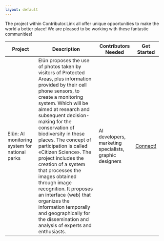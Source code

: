 ```yaml
---
layout: default
---
```


The project within Contributor.Link all offer unique opportunities to make the world a better place! We are pleased to be working with these fantastic communities!

| Project | Description | Contributors Needed | Get Started |
| -------------- | ----------- |----------- | ----------- |
| Elün: AI monitoring system for national parks | Elün proposes the use of photos taken by visitors of Protected Areas, plus information provided by their cell phone sensors, to create a monitoring system. Which will be aimed at research and subsequent decision-making for the conservation of biodiversity in these places. The concept of participation is called «Citizen Science». The project includes the creation of a system that processes the images obtained through image recognition. It proposes an interface (web) that organizes the information temporally and geographically for the dissemination and analysis of experts and enthusiasts. | AI developers, marketing specialists, graphic designers | [Connect!](https://ingenieria.udd.cl/centroid/laboratorios-de-investigacion/extreme-environmental-lab/#!/modal/272/elun-sistema-colaborativo-de-monitoreo-para-areas-protegidas-de-chile) |
